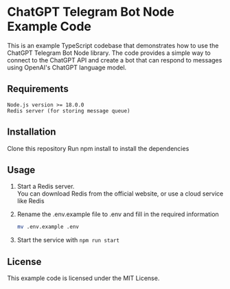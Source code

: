 # ChatGPT Telegram Bot Node Example Code

This is an example TypeScript codebase that demonstrates how to use the ChatGPT Telegram Bot Node library. The code provides a simple way to connect to the ChatGPT API and create a bot that can respond to messages using OpenAI's ChatGPT language model.

## Requirements

```
Node.js version >= 18.0.0
Redis server (for storing message queue)
```

## Installation

Clone this repository
Run npm install to install the dependencies

## Usage

1. Start a Redis server.\
   You can download Redis from the official website, or use a cloud service like Redis

2. Rename the .env.example file to .env and fill in the required information
   ```bash
   mv .env.example .env
   ```
3. Start the service with `npm run start`

## License

This example code is licensed under the MIT License.
